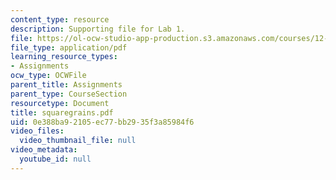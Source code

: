 ```yaml
---
content_type: resource
description: Supporting file for Lab 1.
file: https://ol-ocw-studio-app-production.s3.amazonaws.com/courses/12-524-mechanical-properties-of-rocks-fall-2005/0e388ba92105ec77bb2935f3a85984f6_squaregrains.pdf
file_type: application/pdf
learning_resource_types:
- Assignments
ocw_type: OCWFile
parent_title: Assignments
parent_type: CourseSection
resourcetype: Document
title: squaregrains.pdf
uid: 0e388ba9-2105-ec77-bb29-35f3a85984f6
video_files:
  video_thumbnail_file: null
video_metadata:
  youtube_id: null
---
```

